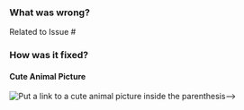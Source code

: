 ### What was wrong?

Related to Issue #

### How was it fixed?



#### Cute Animal Picture

![Put a link to a cute animal picture inside the parenthesis-->]()
